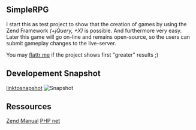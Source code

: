 SimpleRPG
---------------

I start this as test project to show that the creation of games by using the Zend Framework *(+jQuery, +X)* is possible.
And furthermore very easy.
Later this game will go on-line and remains open-source, so the users can submit gameplay changes to the live-server.

You may [flattr me] if the project shows first "greater" results ;)

Developement Snapshot
---------------

[linktosnapshot]
![Snapshot](imagr.eu/up/4dec099bf15d01_taleofzanesnapshot.png "Quest View")

Ressources
---------------

[Zend Manual]
[PHP net]

  [Zend Manual]: http://framework.zend.com/manual/en/
  [PHP net]: http://php.net
  [flattr me]: http://flattr.com/thing/291002/SimpleRPG-PHP
  [linktosnapshot]: http://imagr.eu/up/4dec099bf15d01_taleofzanesnapshot.png